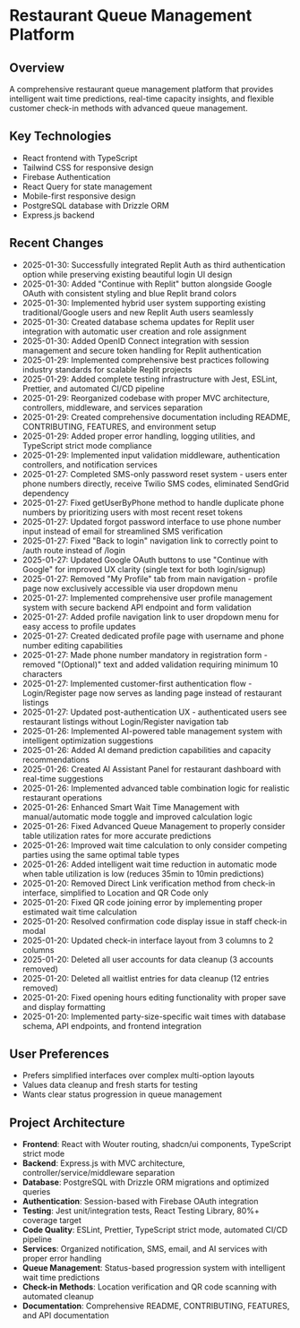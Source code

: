 # Restaurant Queue Management Platform

## Overview
A comprehensive restaurant queue management platform that provides intelligent wait time predictions, real-time capacity insights, and flexible customer check-in methods with advanced queue management.

## Key Technologies
- React frontend with TypeScript
- Tailwind CSS for responsive design
- Firebase Authentication
- React Query for state management
- Mobile-first responsive design
- PostgreSQL database with Drizzle ORM
- Express.js backend

## Recent Changes
- 2025-01-30: Successfully integrated Replit Auth as third authentication option while preserving existing beautiful login UI design
- 2025-01-30: Added "Continue with Replit" button alongside Google OAuth with consistent styling and blue Replit brand colors
- 2025-01-30: Implemented hybrid user system supporting existing traditional/Google users and new Replit Auth users seamlessly
- 2025-01-30: Created database schema updates for Replit user integration with automatic user creation and role assignment
- 2025-01-30: Added OpenID Connect integration with session management and secure token handling for Replit authentication
- 2025-01-29: Implemented comprehensive best practices following industry standards for scalable Replit projects
- 2025-01-29: Added complete testing infrastructure with Jest, ESLint, Prettier, and automated CI/CD pipeline
- 2025-01-29: Reorganized codebase with proper MVC architecture, controllers, middleware, and services separation
- 2025-01-29: Created comprehensive documentation including README, CONTRIBUTING, FEATURES, and environment setup
- 2025-01-29: Added proper error handling, logging utilities, and TypeScript strict mode compliance
- 2025-01-29: Implemented input validation middleware, authentication controllers, and notification services
- 2025-01-27: Completed SMS-only password reset system - users enter phone numbers directly, receive Twilio SMS codes, eliminated SendGrid dependency
- 2025-01-27: Fixed getUserByPhone method to handle duplicate phone numbers by prioritizing users with most recent reset tokens
- 2025-01-27: Updated forgot password interface to use phone number input instead of email for streamlined SMS verification
- 2025-01-27: Fixed "Back to login" navigation link to correctly point to /auth route instead of /login
- 2025-01-27: Updated Google OAuth buttons to use "Continue with Google" for improved UX clarity (single text for both login/signup)
- 2025-01-27: Removed "My Profile" tab from main navigation - profile page now exclusively accessible via user dropdown menu
- 2025-01-27: Implemented comprehensive user profile management system with secure backend API endpoint and form validation
- 2025-01-27: Added profile navigation link to user dropdown menu for easy access to profile updates
- 2025-01-27: Created dedicated profile page with username and phone number editing capabilities
- 2025-01-27: Made phone number mandatory in registration form - removed "(Optional)" text and added validation requiring minimum 10 characters
- 2025-01-27: Implemented customer-first authentication flow - Login/Register page now serves as landing page instead of restaurant listings
- 2025-01-27: Updated post-authentication UX - authenticated users see restaurant listings without Login/Register navigation tab
- 2025-01-26: Implemented AI-powered table management system with intelligent optimization suggestions
- 2025-01-26: Added AI demand prediction capabilities and capacity recommendations  
- 2025-01-26: Created AI Assistant Panel for restaurant dashboard with real-time suggestions
- 2025-01-26: Implemented advanced table combination logic for realistic restaurant operations
- 2025-01-26: Enhanced Smart Wait Time Management with manual/automatic mode toggle and improved calculation logic
- 2025-01-26: Fixed Advanced Queue Management to properly consider table utilization rates for more accurate predictions
- 2025-01-26: Improved wait time calculation to only consider competing parties using the same optimal table types
- 2025-01-26: Added intelligent wait time reduction in automatic mode when table utilization is low (reduces 35min to 10min predictions)
- 2025-01-20: Removed Direct Link verification method from check-in interface, simplified to Location and QR Code only
- 2025-01-20: Fixed QR code joining error by implementing proper estimated wait time calculation
- 2025-01-20: Resolved confirmation code display issue in staff check-in modal
- 2025-01-20: Updated check-in interface layout from 3 columns to 2 columns
- 2025-01-20: Deleted all user accounts for data cleanup (3 accounts removed)
- 2025-01-20: Deleted all waitlist entries for data cleanup (12 entries removed)
- 2025-01-20: Fixed opening hours editing functionality with proper save and display formatting
- 2025-01-20: Implemented party-size-specific wait times with database schema, API endpoints, and frontend integration

## User Preferences
- Prefers simplified interfaces over complex multi-option layouts
- Values data cleanup and fresh starts for testing
- Wants clear status progression in queue management

## Project Architecture
- **Frontend**: React with Wouter routing, shadcn/ui components, TypeScript strict mode
- **Backend**: Express.js with MVC architecture, controller/service/middleware separation
- **Database**: PostgreSQL with Drizzle ORM migrations and optimized queries
- **Authentication**: Session-based with Firebase OAuth integration
- **Testing**: Jest unit/integration tests, React Testing Library, 80%+ coverage target
- **Code Quality**: ESLint, Prettier, TypeScript strict mode, automated CI/CD pipeline
- **Services**: Organized notification, SMS, email, and AI services with proper error handling
- **Queue Management**: Status-based progression system with intelligent wait time predictions
- **Check-in Methods**: Location verification and QR code scanning with automated cleanup
- **Documentation**: Comprehensive README, CONTRIBUTING, FEATURES, and API documentation